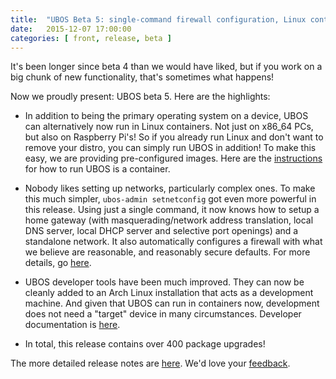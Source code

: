 ```yaml
---
title:  "UBOS Beta 5: single-command firewall configuration, Linux containers etc."
date:   2015-12-07 17:00:00
categories: [ front, release, beta ]
---
```


It's been longer since beta 4 than we would have liked, but if you work on a big chunk of
new functionality, that's sometimes what happens!

Now we proudly present: UBOS beta 5. Here are the highlights:

* In addition to being the primary operating system on a device, UBOS can alternatively now
  run in Linux containers. Not just on x86_64 PCs, but also on Raspberry Pi's!
  So if you already run Linux and don't want to remove your distro, you can
  simply run UBOS in addition! To make this easy, we are providing pre-configured images.
  Here are the <a href="/docs/users/installation.html">instructions</a> for how
  to run UBOS is a container.

* Nobody likes setting up networks, particularly complex ones. To make this much simpler,
  ``ubos-admin setnetconfig`` got even more powerful in this release. Using just a
  single command, it now knows how to setup a home gateway (with masquerading/network
  address translation, local DNS server, local DHCP server and selective port openings)
  and a standalone network. It also automatically configures a firewall with what we
  believe are reasonable, and reasonably secure defaults. For more details, go
  <a href="/docs/users/networking.html">here</a>.

* UBOS developer tools have been much improved. They can now be cleanly added to an
  Arch Linux installation that acts as a development machine. And given that UBOS can run
  in containers now, development does not need a "target" device in many circumstances.
  Developer documentation is <a href="/docs/developers/index.html">here</a>.

* In total, this release contains over 400 package upgrades!

The more detailed release notes are <a href="/docs/releases/beta5/release-notes/">here</a>.
We'd love your <a href="/community/">feedback</a>.

